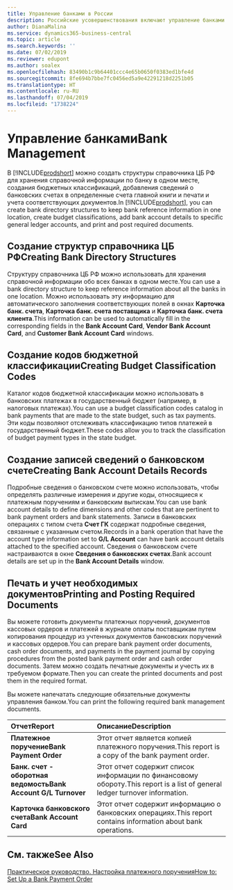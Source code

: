 ```yaml
---
title: Управление банками в России
description: Российские усовершенствования включают управление банками.
author: DianaMalina
ms.service: dynamics365-business-central
ms.topic: article
ms.search.keywords: ''
ms.date: 07/02/2019
ms.reviewer: edupont
ms.author: soalex
ms.openlocfilehash: 83490b1c9b64401ccc4e65b0650f0383ed1bfe4d
ms.sourcegitcommit: 8fe694b7bbe7fc0456ed5a9e42291218d2251b05
ms.translationtype: HT
ms.contentlocale: ru-RU
ms.lasthandoff: 07/04/2019
ms.locfileid: "1738224"
---
```

# <a name="bank-management"></a><span data-ttu-id="37e37-103">Управление банками</span><span class="sxs-lookup"><span data-stu-id="37e37-103">Bank Management</span></span>

<span data-ttu-id="37e37-104">В [!INCLUDE[prodshort](../../includes/prodshort.md)] можно создать структуры справочника ЦБ РФ для хранения справочной информации по банку в одном месте, создания бюджетных классификаций, добавления сведений о банковских счетах в определенные счета главной книги и печати и учета соответствующих документов.</span><span class="sxs-lookup"><span data-stu-id="37e37-104">In [!INCLUDE[prodshort](../../includes/prodshort.md)], you can create bank directory structures to keep bank reference information in one location, create budget classifications, add bank account details to specific general ledger accounts, and print and post required documents.</span></span>

 

## <a name="creating-bank-directory-structures"></a><span data-ttu-id="37e37-105">Создание структур справочника ЦБ РФ</span><span class="sxs-lookup"><span data-stu-id="37e37-105">Creating Bank Directory Structures</span></span>

<span data-ttu-id="37e37-106">Структуру справочника ЦБ РФ можно использовать для хранения справочной информации обо всех банках в одном месте.</span><span class="sxs-lookup"><span data-stu-id="37e37-106">You can use a bank directory structure to keep reference information about all the banks in one location.</span></span> <span data-ttu-id="37e37-107">Можно использовать эту информацию для автоматического заполнения соответствующих полей в окнах **Карточка банк. счета**, **Карточка банк. счета поставщика** и **Карточка банк. счета клиента**.</span><span class="sxs-lookup"><span data-stu-id="37e37-107">This information can be used to automatically fill in the corresponding fields in the **Bank Account Card**, **Vendor Bank Account Card**, and **Customer Bank Account Card** windows.</span></span>

 

## <a name="creating-budget-classification-codes"></a><span data-ttu-id="37e37-108">Создание кодов бюджетной классификации</span><span class="sxs-lookup"><span data-stu-id="37e37-108">Creating Budget Classification Codes</span></span>

<span data-ttu-id="37e37-109">Каталог кодов бюджетной классификации можно использовать в банковских платежах в государственный бюджет (например, в налоговых платежах).</span><span class="sxs-lookup"><span data-stu-id="37e37-109">You can use a budget classification codes catalog in bank payments that are made to the state budget, such as tax payments.</span></span> <span data-ttu-id="37e37-110">Эти коды позволяют отслеживать классификацию типов платежей в государственный бюджет.</span><span class="sxs-lookup"><span data-stu-id="37e37-110">These codes allow you to track the classification of budget payment types in the state budget.</span></span>

 

## <a name="creating-bank-account-details-records"></a><span data-ttu-id="37e37-111">Создание записей сведений о банковском счете</span><span class="sxs-lookup"><span data-stu-id="37e37-111">Creating Bank Account Details Records</span></span>

<span data-ttu-id="37e37-112">Подробные сведения о банковском счете можно использовать, чтобы определять различные измерения и другие коды, относящиеся к платежным поручениям и банковским выпискам.</span><span class="sxs-lookup"><span data-stu-id="37e37-112">You can use bank account details to define dimensions and other codes that are pertinent to bank payment orders and bank statements.</span></span> <span data-ttu-id="37e37-113">Записи в банковских операциях с типом счета **Счет ГК** содержат подробные сведения, связанные с указанным счетом.</span><span class="sxs-lookup"><span data-stu-id="37e37-113">Records in a bank operation that have the account type information set to **G/L Account** can have bank account details attached to the specified account.</span></span> <span data-ttu-id="37e37-114">Сведения о банковском счете настраиваются в окне **Сведения о банковских счетах**.</span><span class="sxs-lookup"><span data-stu-id="37e37-114">Bank account details are set up in the **Bank Account Details** window.</span></span>

 

## <a name="printing-and-posting-required-documents"></a><span data-ttu-id="37e37-115">Печать и учет необходимых документов</span><span class="sxs-lookup"><span data-stu-id="37e37-115">Printing and Posting Required Documents</span></span>

<span data-ttu-id="37e37-116">Вы можете готовить документы платежных поручений, документов кассовых ордеров и платежей в журнале оплаты поставщикам путем копирования процедур из учтенных документов банковских поручений и кассовых ордеров.</span><span class="sxs-lookup"><span data-stu-id="37e37-116">You can prepare bank payment order documents, cash order documents, and payments in the payment journal by copying procedures from the posted bank payment order and cash order documents.</span></span> <span data-ttu-id="37e37-117">Затем можно создать печатные документы и учесть их в требуемом формате.</span><span class="sxs-lookup"><span data-stu-id="37e37-117">Then you can create the printed documents and post them in the required format.</span></span>

 

<span data-ttu-id="37e37-118">Вы можете напечатать следующие обязательные документы управления банком.</span><span class="sxs-lookup"><span data-stu-id="37e37-118">You can print the following required bank management documents.</span></span> 

| <span data-ttu-id="37e37-119">Отчет</span><span class="sxs-lookup"><span data-stu-id="37e37-119">Report</span></span>                        | <span data-ttu-id="37e37-120">Описание</span><span class="sxs-lookup"><span data-stu-id="37e37-120">Description</span></span>                                                  |
| :---------------------------- | :----------------------------------------------------------- |
| <span data-ttu-id="37e37-121">**Платежное поручение**</span><span class="sxs-lookup"><span data-stu-id="37e37-121">**Bank Payment Order**</span></span>        | <span data-ttu-id="37e37-122">Этот отчет является копией платежного поручения.</span><span class="sxs-lookup"><span data-stu-id="37e37-122">This report is a copy of the bank payment order.</span></span>             |
| <span data-ttu-id="37e37-123">**Банк. счет - оборотная ведомость**</span><span class="sxs-lookup"><span data-stu-id="37e37-123">**Bank Account G/L Turnover**</span></span> | <span data-ttu-id="37e37-124">Этот отчет содержит список информации по финансовому обороту.</span><span class="sxs-lookup"><span data-stu-id="37e37-124">This report is a list of general ledger turnover information.</span></span> |
| <span data-ttu-id="37e37-125">**Карточка банковского счета**</span><span class="sxs-lookup"><span data-stu-id="37e37-125">**Bank Account Card**</span></span>         | <span data-ttu-id="37e37-126">Этот отчет содержит информацию о банковских операциях.</span><span class="sxs-lookup"><span data-stu-id="37e37-126">This report contains information about bank operations.</span></span>      |

 

## <a name="see-also"></a><span data-ttu-id="37e37-127">См. также</span><span class="sxs-lookup"><span data-stu-id="37e37-127">See Also</span></span> 

[<span data-ttu-id="37e37-128">Практическое руководство. Настройка платежного поручения</span><span class="sxs-lookup"><span data-stu-id="37e37-128">How to: Set Up a Bank Payment Order</span></span>](How-to-Set-Up-a-Bank-Payment-Order.md)
